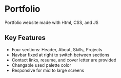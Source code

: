 # Portfolio
Portfolio website made with Html, CSS, and JS

## Key Features
- Four sections: Header, About, Skills, Projects
- Navbar fixed at right to switch between sections
- Contact links, resume, and cover letter are provided
- Changable used palette color
- Responsive for mid to large screens
